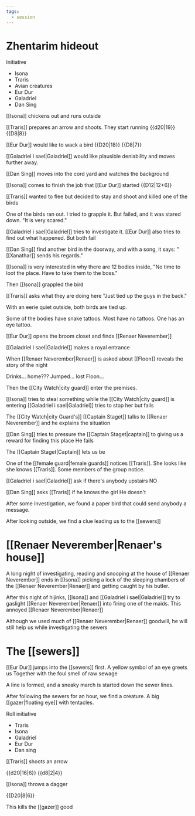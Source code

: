 ```yaml
---
tags:
  - session
---
```

# Zhentarim hideout

Initiative

- Isona
- Traris
- Avian creatures
- Eur Dur
- Galadriel
- Dan Sing

[[Isona]] chickens out and runs outside

[[Traris]] prepares an arrow and shoots. They start running
{{d20|19}} {{D8|8}}

[[Eur Dur]] would like to wack a bird
{{D20|18}} {{D8|7}}

[[Galadriel i sael|Galadriel]] would like plausible deniability and moves further away.

[[Dan Sing]] moves into the cord yard and watches the background

[[Isona]] comes to finish the job that [[Eur Dur]] started
{{D12|12+6}}

[[Traris]] wanted to flee but decided to stay and shoot and killed one of the birds

One of the birds ran out. I tried to grapple it. But failed, and it was stared down.
"It is very scared."

[[Galadriel i sael|Galadriel]] tries to investigate it. [[Eur Dur]] also tries to find out what happened. But both fail

[[Dan Sing]] find another bird in the doorway, and with a song, it says:
"[[Xanathar]] sends his regards."

[[Isona]] is very interested in why there are 12 bodies inside,
"No time to loot the place. Have to take them to the boss."

Then [[Isona]] grappled the bird

[[Traris]] asks what they are doing here
"Just tied up the guys in the back."

With an eerie quiet outside, both birds are tied up.

Some of the bodies have snake tattoos. Most have no tattoos. One has an eye tattoo.

[[Eur Dur]] opens the broom closet and finds [[Renaer Neverember]]

[[Galadriel i sael|Galadriel]] makes a royal entrance

When [[Renaer Neverember|Renaer]] is asked about [[Floon]] reveals the story of the night

Drinks... home??? Jumped... lost Floon...

Then the [[City Watch|city guard]] enter the premises.

[[Isona]] tries to steal something while the [[City Watch|city guard]] is entering
[[Galadriel i sael|Galadriel]] tries to stop her but fails

The [[City Watch|city Guard's]] [[Captain Staget]] talks to [[Renaer Neverember]] and he explains the situation

[[Dan Sing]] tries to pressure the [[Captain Staget|captain]] to giving us a reward for finding this place
He fails

The [[Captain Staget|Captain]] lets us be

One of the [[female guard|female guards]] notices [[Traris]]. She looks like she knows [[Traris]]. Some members of the group notice.

[[Galadriel i sael|Galadriel]] ask if there's anybody upstairs
NO

[[Dan Sing]] asks [[Traris]] if he knows the girl
He doesn't

After some investigation, we found a paper bird that could send anybody a message.

After looking outside, we find a clue leading us to the [[sewers]]

# [[Renaer Neverember|Renaer's house]]

A long night of investigating, reading and snooping at the house of [[Renaer Neverember]] ends in [[Isona]] picking a lock of the sleeping chambers of the [[Renaer Neverember|Renaer]] and getting caught by his butler.

After this night of hijinks, [[Isona]] and [[Galadriel i sael|Galadriel]] try to gaslight [[Renaer Neverember|Renaer]] into firing one of the maids. This annoyed [[Renaer Neverember|Renaer]]

Although we used much of [[Renaer Neverember|Renaer]] goodwill, he will still help us while investigating the sewers

# The [[sewers]]

[[Eur Dur]] jumps into the [[sewers]] first. A yellow symbol of an eye greets us
Together with the foul smell of raw sewage

A line is formed, and a sneaky march is started down the sewer lines.

After following the sewers for an hour, we find a creature.
A big [[gazer|floating eye]] with tentacles.

Roll initiative

- Traris
- Isona
- Galadriel
- Eur Dur
- Dan sing

[[Traris]] shoots an arrow

{{d20|16|6}}
{{d8|2|4}}

[[Isona]] throws a dagger

{{D20|8|6}}

This kills the [[gazer]] good
